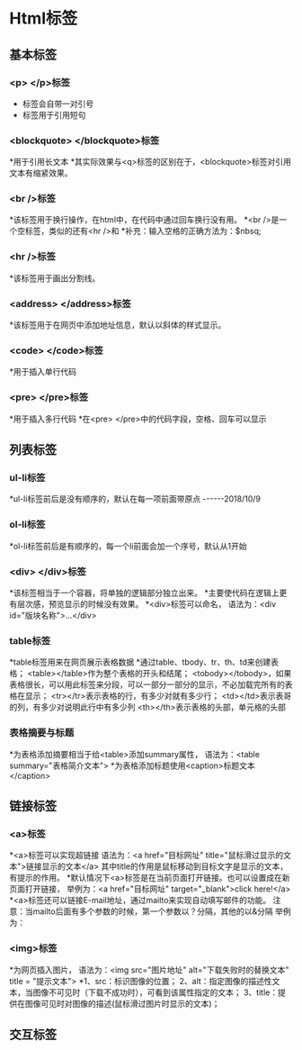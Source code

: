 # Html标签

## 基本标签

### &#60;p&#62; &#60;/p&#62;标签
* 标签会自带一对引号
* 标签用于引用短句


### &#60;blockquote&#62; &#60;/blockquote&#62;标签
*用于引用长文本
*其实际效果与&#60;q&#62;标签的区别在于，&#60;blockquote&#62;标签对引用文本有缩紧效果。


### &#60;br /&#62;标签
*该标签用于换行操作，在html中，在代码中通过回车换行没有用。
*&#60;br /&#62;是一个空标签，类似的还有&#60;hr /&#62;和
*补充：输入空格的正确方法为：$nbsq;


### &#60;hr /&#62;标签
*该标签用于画出分割线。


### &#60;address&#62; &#60;/address&#62;标签
*该标签用于在网页中添加地址信息，默认以斜体的样式显示。


### &#60;code&#62; &#60;/code&#62;标签
*用于插入单行代码


### &#60;pre&#62; &#60;/pre&#62;标签
*用于插入多行代码
*在&#60;pre&#62; &#60;/pre&#62;中的代码字段，空格、回车可以显示




## 列表标签

### ul-li标签
*ul-li标签前后是没有顺序的，默认在每一项前面带原点
------2018/10/9


### ol-li标签
*ol-li标签前后是有顺序的，每一个li前面会加一个序号，默认从1开始


### &#60;div&#62; &#60;/div&#62;标签
*该标签相当于一个容器，将单独的逻辑部分独立出来。
*主要使代码在逻辑上更有层次感，预览显示的时候没有效果。
*&#60;div&#62;标签可以命名，
语法为：&#60;div  id="版块名称"&#62;…&#60;/div&#62;



### table标签
*table标签用来在网页展示表格数据
*通过table、tbody、tr、th、td来创建表格；
    &#60;table&#62;&#60;/table&#62;作为整个表格的开头和结尾；
    &#60;tobody&#62;&#60;/tobody&#62;，如果表格很长，可以用此标签来分段，可以一部分一部分的显示，不必加载完所有的表格在显示；
    &#60;tr&#62;&#60;/tr&#62;表示表格的行，有多少对就有多少行；
    &#60;td&#62;&#60;/td&#62;表示表哥的列，有多少对说明此行中有多少列
    &#60;th&#62;&#60;/th&#62;表示表格的头部，单元格的头部



### 表格摘要与标题
*为表格添加摘要相当于给&#60;table&#62;添加summary属性，
语法为：&#60;table summary="表格简介文本"&#62;
*为表格添加标题使用&#60;caption&#62;标题文本&#60;/caption&#62;





## 链接标签

### &#60;a&#62;标签
*&#60;a&#62;标签可以实现超链接
语法为：&#60;a  href="目标网址"  title="鼠标滑过显示的文本"&#62;链接显示的文本&#60;/a&#62;
其中title的作用是鼠标移动到目标文字是显示的文本，有提示的作用。
*默认情况下&#60;a&#62;标签是在当前页面打开链接。也可以设置成在新页面打开链接，
举例为：&#60;a href="目标网址" target="_blank"&#62;click here!&#60;/a&#62;
*&#60;a&#62;标签还可以链接E-mail地址，通过mailto来实现自动填写邮件的功能。
注意：当mailto后面有多个参数的时候，第一个参数以？分隔，其他的以&分隔
举例为：


### &#60;img&#62;标签
*为网页插入图片，
语法为：&#60;img src="图片地址" alt="下载失败时的替换文本" title = "提示文本"&#62;
*1、src：标识图像的位置；
2、alt：指定图像的描述性文本，当图像不可见时（下载不成功时），可看到该属性指定的文本；
3、title：提供在图像可见时对图像的描述(鼠标滑过图片时显示的文本)；




## 交互标签



